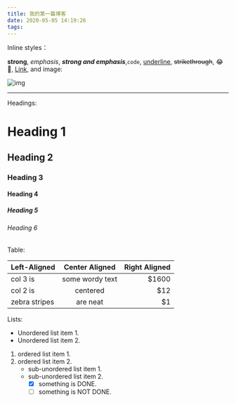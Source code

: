 ```yaml
---
title: 我的第一篇博客
date: 2020-05-05 14:19:26
tags:
---
```

Inline styles：

**strong**, *emphasis*, ***strong and emphasis***,`code`, <u>underline</u>, ~~strikethrough~~, :joy:🤣, [Link](https://example.com), and image:

![img](https://picsum.photos/600/400/?random)

---

Headings:

# Heading 1

## Heading 2

### Heading 3

#### Heading 4

##### Heading 5

###### Heading 6

Table:

| Left-Aligned  | Center Aligned  | Right Aligned |
| :------------ | :-------------: | ------------: |
| col 3 is      | some wordy text |         $1600 |
| col 2 is      |    centered     |           $12 |
| zebra stripes |    are neat     |            $1 |

Lists:

* Unordered list item 1.
* Unordered list item 2.

1. ordered list item 1.
2. ordered list item 2.
   + sub-unordered list item 1.
   + sub-unordered list item 2.
     + [x] something is DONE.
     + [ ] something is NOT DONE.